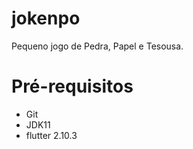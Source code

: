 # jokenpo

 Pequeno jogo de Pedra, Papel e Tesousa.

# Pré-requisitos

  * Git
  * JDK11
  * flutter 2.10.3

